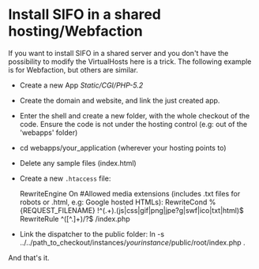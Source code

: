 Install SIFO in a shared hosting/Webfaction
===========================================
If you want to install SIFO in a shared server and you don't have the possibility to modify the VirtualHosts here is a trick. The following example
is for Webfaction, but others are similar.

* Create a new App _Static/CGI/PHP-5.2_
* Create the domain and website, and link the just created app.
* Enter the shell and create a new folder, with the whole checkout of the code. Ensure the code is not under the hosting control (e.g: out of the 'webapps' folder)
* cd webapps/your_application (wherever your hosting points to)
* Delete any sample files (index.html)
* Create a new `.htaccess` file:

	RewriteEngine On
	#Allowed media extensions (includes .txt files for robots or .html, e.g: Google hosted HTMLs):
	RewriteCond %{REQUEST_FILENAME} !^(.+)\.(js|css|gif|png|jpe?g|swf|ico|txt|html)$
	RewriteRule ^([^.]+)/?$ /index.php

* Link the dispatcher to the public folder:
	ln -s ../../path_to_checkout/instances/*yourinstance*/public/root/index.php .

And that's it.
